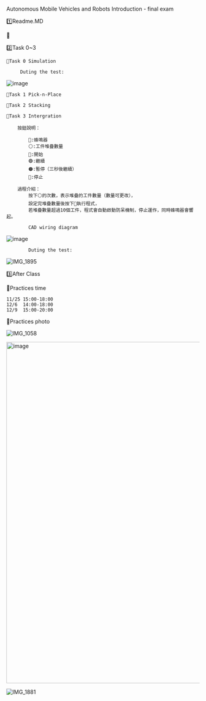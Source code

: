 Autonomous Mobile Vehicles and Robots Introduction - final exam

1️⃣Readme.MD


📌





2️⃣Task 0~3

    📌Task 0 Simulation
    
         Duting the test:

![image](https://github.com/user-attachments/assets/d6f72c8a-22a4-4b9e-b397-7d365c0634d8)


    📌Task 1 Pick-n-Place
    
    📌Task 2 Stacking
    
    📌Task 3 Intergration

        按鈕說明：
        
            🚨:蜂鳴器
            ⚪️:工件堆疊數量
            🔵:開始 
            🟢:繼續
            🟠:暫停（三秒後繼續）
            🔴:停止
            
        過程介紹：
            按下⚪️的次數，表示堆疊的工件數量（數量可更改），
            設定完堆疊數量後按下🔵執行程式，
            若堆疊數量超過10個工件，程式會自動啟動防呆機制，停止運作，同時蜂鳴器會響起。
        
            CAD wiring diagram
    
![image](https://github.com/user-attachments/assets/2f167622-59f1-4f35-9d4a-9e059fa5a119)

            Duting the test:

![IMG_1895](https://github.com/user-attachments/assets/cb33dac3-56ef-4ec9-ad12-95b4f8d6e30f)

    
3️⃣After Class



📌Practices time

    11/25 15:00-18:00
    12/6  14:00-18:00
    12/9  15:00-20:00
    
📌Practices photo

![IMG_1058](https://github.com/user-attachments/assets/2e7f9eb8-7730-442c-9700-f74b458d30bd)

<img width="889" alt="image" src="https://github.com/user-attachments/assets/e355e715-3605-4495-8b97-6f4d2054aff8">

![IMG_1881](https://github.com/user-attachments/assets/87c6dfd8-1d86-41fd-a832-dccc1cba0ec4)
